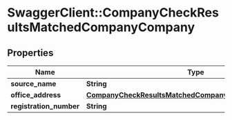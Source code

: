 # SwaggerClient::CompanyCheckResultsMatchedCompanyCompany

## Properties
Name | Type | Description | Notes
------------ | ------------- | ------------- | -------------
**source_name** | **String** |  | 
**office_address** | [**CompanyCheckResultsMatchedCompanyPersonServiceAddress**](CompanyCheckResultsMatchedCompanyPersonServiceAddress.md) |  | 
**registration_number** | **String** |  | 


